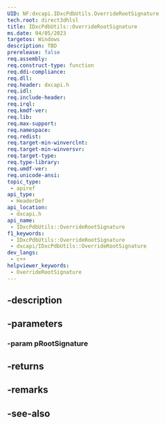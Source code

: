 ```yaml
---
UID: NF:dxcapi.IDxcPdbUtils.OverrideRootSignature
tech.root: direct3dhlsl
title: IDxcPdbUtils::OverrideRootSignature
ms.date: 04/05/2023
targetos: Windows
description: TBD
prerelease: false
req.assembly: 
req.construct-type: function
req.ddi-compliance: 
req.dll: 
req.header: dxcapi.h
req.idl: 
req.include-header: 
req.irql: 
req.kmdf-ver: 
req.lib: 
req.max-support: 
req.namespace: 
req.redist: 
req.target-min-winverclnt: 
req.target-min-winversvr: 
req.target-type: 
req.type-library: 
req.umdf-ver: 
req.unicode-ansi: 
topic_type:
 - apiref
api_type:
 - HeaderDef
api_location:
 - dxcapi.h
api_name:
 - IDxcPdbUtils::OverrideRootSignature
f1_keywords:
 - IDxcPdbUtils::OverrideRootSignature
 - dxcapi/IDxcPdbUtils::OverrideRootSignature
dev_langs:
 - c++
helpviewer_keywords:
 - OverrideRootSignature
---
```


## -description

## -parameters

### -param pRootSignature

## -returns

## -remarks

## -see-also

